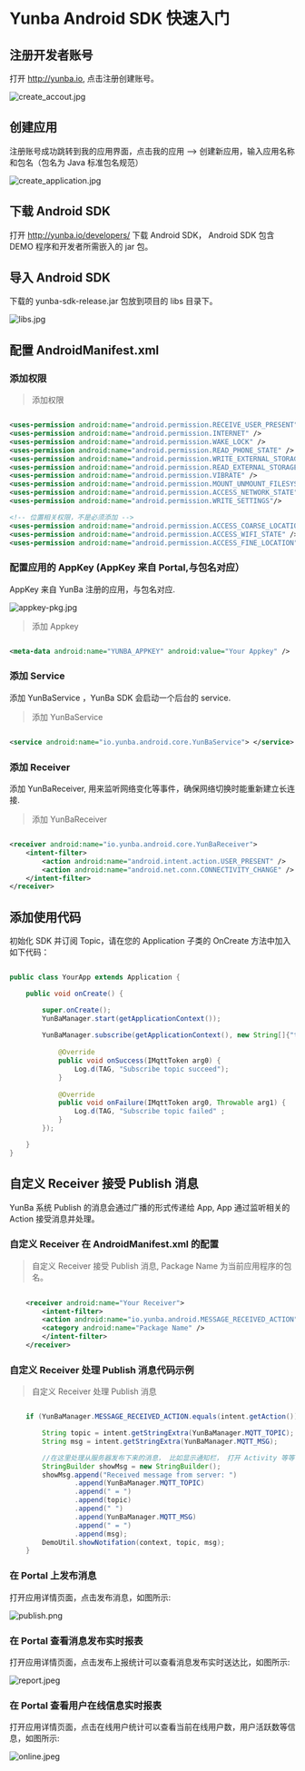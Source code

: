 # Yunba Android SDK 快速入门
## 注册开发者账号
打开 <http://yunba.io>, 点击注册创建账号。

![create_accout.jpg](../image/register_account.png)

## 创建应用
注册账号成功跳转到我的应用界面，点击我的应用 --> 创建新应用，输入应用名称和包名（包名为 Java 标准包名规范）

![create_application.jpg](image/create_app.png)

## 下载 Android SDK

打开 <http://yunba.io/developers/> 下载 Android SDK， Android SDK 包含 DEMO 程序和开发者所需嵌入的 jar 包。

## 导入 Android SDK

下载的 yunba-sdk-release.jar 包放到项目的 libs 目录下。

![libs.jpg](image/libs_android.jpeg)

## 配置 AndroidManifest.xml
### 添加权限

> 添加权限

```xml

<uses-permission android:name="android.permission.RECEIVE_USER_PRESENT" />
<uses-permission android:name="android.permission.INTERNET" />
<uses-permission android:name="android.permission.WAKE_LOCK" />
<uses-permission android:name="android.permission.READ_PHONE_STATE" />
<uses-permission android:name="android.permission.WRITE_EXTERNAL_STORAGE" />
<uses-permission android:name="android.permission.READ_EXTERNAL_STORAGE" />
<uses-permission android:name="android.permission.VIBRATE" />
<uses-permission android:name="android.permission.MOUNT_UNMOUNT_FILESYSTEMS" />
<uses-permission android:name="android.permission.ACCESS_NETWORK_STATE" />
<uses-permission android:name="android.permission.WRITE_SETTINGS"/>

<!-- 位置相关权限，不是必须添加 -->
<uses-permission android:name="android.permission.ACCESS_COARSE_LOCATION" />
<uses-permission android:name="android.permission.ACCESS_WIFI_STATE" />
<uses-permission android:name="android.permission.ACCESS_FINE_LOCATION" />
```

### 配置应用的 AppKey (AppKey 来自 Portal,与包名对应）
AppKey 来自 YunBa 注册的应用，与包名对应. 

![appkey-pkg.jpg](image/copy_app_key.png)

> 添加 Appkey

```xml

<meta-data android:name="YUNBA_APPKEY" android:value="Your Appkey" />

```
### 添加 Service
添加 YunBaService ，YunBa SDK 会启动一个后台的 service.

> 添加 YunBaService

```xml

<service android:name="io.yunba.android.core.YunBaService"> </service>
```

### 添加 Receiver
添加 YunBaReceiver, 用来监听网络变化等事件，确保网络切换时能重新建立长连接.

> 添加 YunBaReceiver

```xml

<receiver android:name="io.yunba.android.core.YunBaReceiver">
    <intent-filter>
        <action android:name="android.intent.action.USER_PRESENT" />
        <action android:name="android.net.conn.CONNECTIVITY_CHANGE" />
    </intent-filter>
</receiver>
```

## 添加使用代码
初始化 SDK 并订阅 Topic，请在您的 Application 子类的 OnCreate 方法中加入如下代码：

```java

public class YourApp extends Application {

    public void onCreate() {

        super.onCreate();
        YunBaManager.start(getApplicationContext());
        
        YunBaManager.subscribe(getApplicationContext(), new String[]{"t1"}, new IMqttActionListener() {
			
			@Override
			public void onSuccess(IMqttToken arg0) {
				Log.d(TAG, "Subscribe topic succeed");
			}
			
			@Override
			public void onFailure(IMqttToken arg0, Throwable arg1) {
				Log.d(TAG, "Subscribe topic failed" ;
			}
		});

    }
}
```


## 自定义 Receiver 接受 Publish 消息
YunBa 系统 Publish 的消息会通过广播的形式传递给 App, App 通过监听相关的 Action 接受消息并处理。

### 自定义 Receiver 在 AndroidManifest.xml 的配置


 > 自定义 Receiver 接受 Publish 消息, Package Name 为当前应用程序的包名。
 
```xml
 
	<receiver android:name="Your Receiver">
		<intent-filter>
		<action android:name="io.yunba.android.MESSAGE_RECEIVED_ACTION" />
		<category android:name="Package Name" />
		</intent-filter>
	</receiver>
```

### 自定义 Receiver 处理 Publish 消息代码示例

> 自定义 Receiver 处理 Publish 消息

```Java

	if (YunBaManager.MESSAGE_RECEIVED_ACTION.equals(intent.getAction())) {

		String topic = intent.getStringExtra(YunBaManager.MQTT_TOPIC);
		String msg = intent.getStringExtra(YunBaManager.MQTT_MSG);

		//在这里处理从服务器发布下来的消息， 比如显示通知栏， 打开 Activity 等等
		StringBuilder showMsg = new StringBuilder();
		showMsg.append("Received message from server: ")
                .append(YunBaManager.MQTT_TOPIC)
                .append(" = ")
                .append(topic)
                .append(" ")
                .append(YunBaManager.MQTT_MSG)
                .append(" = ")
                .append(msg);
		DemoUtil.showNotifation(context, topic, msg);
	}
```
### 在 Portal 上发布消息

打开应用详情页面，点击发布消息，如图所示:

![publish.png](image/send_message.png)

### 在 Portal 查看消息发布实时报表

打开应用详情页面，点击发布上报统计可以查看消息发布实时送达比，如图所示:

![report.jpeg](image/publish_statistic.png)

### 在 Portal 查看用户在线信息实时报表

打开应用详情页面，点击在线用户统计可以查看当前在线用户数，用户活跃数等信息，如图所示:

![online.jpeg](image/online_statistic.png)
